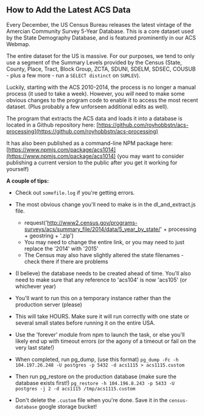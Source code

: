 ## How to Add the Latest ACS Data

Every December, the US Census Bureau releases the latest vintage of the Amercian Community Survey 5-Year Database.  This is a core dataset used by the State Demography Database, and is featured prominently in our ACS Webmap.

The entire dataset for the US is massive.  For our purposes, we tend to only use a segment of the Summary Levels provided by the Census (State, County, Place, Tract, Block Group, ZCTA, SDUNI, SDELM, SDSEC, COUSUB - plus a few more - run a ```SELECT distinct``` on ```SUMLEV```).

Luckily, starting with the ACS 2010-2014, the process is no longer a manual process (it used to take a week).  However, you *will* need to make some obvious changes to the program code to enable it to access the most recent dataset. (Plus probably a few unforseen additional edits as well).

The program that extracts the ACS data and loads it into a database is located in a Github repository here: [https://github.com/royhobbstn/acs-processing](https://github.com/royhobbstn/acs-processing)

It has also been published as a command-line NPM package here:  [https://www.npmjs.com/package/acs1014](https://www.npmjs.com/package/acs1014)
(you may want to consider publishing a current version to the public after you get it working for yourself)

**A couple of tips:**

- Check out ```somefile.log``` if you're getting errors.
- The most obvious change you'll need to make is in the dl\_and\_extract.js file.
  - request('http://www2.census.gov/programs-surveys/acs/summary_file/2014/data/5_year_by_state/' + processing + geostring + '.zip')
  - You may need to change the entire link, or you may need to just replace the '2014' with '2015'
  - The Census may also have slightly altered the state filenames - check there if there are problems
- (I believe) the database needs to be created ahead of time.  You'll also need to make sure that any reference to 'acs104' is now 'acs105' (or whichever year)
- You'll want to run this on a temporary instance rather than the production server (please)
- This will take HOURS.  Make sure it will run correctly with one state or several small states before running it on the entire USA.
- Use the 'forever' module from npm to launch the task, or else you'll likely end up with timeout errors (or the agony of a timeout or fail on the very last state!)
- When completed, run pg\_dump, (use this format) 
```pg_dump -Fc -h 104.197.26.248 -U postgres -p 5432 -d acs1115 > acs1115.custom```

- Then run pg\_restore on the production database (make sure the database exists first!) 
```pg_restore -h 104.196.8.243 -p 5433 -U postgres -j 2 -d acs1115 /tmp/acs1115.custom```

- Don't delete the ```.custom``` file when you're done.  Save it in the ```census-database``` google storage bucket!
